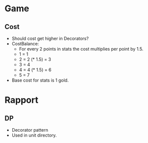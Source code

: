 ﻿# Game

## Cost

* Should cost get higher in Decorators?
* CostBalance:
    * For every 2 points in stats the cost multiplies per point by 1.5.
    * 1 = 1
    * 2 = 2 (* 1.5) = 3
    * 3 = 4
    * 4 = 4 (* 1.5) = 6
    * 5 = 7 
* Base cost for stats is 1 gold.

## 

# Rapport

## DP
* Decorator pattern 
 * Used in unit directory.  


